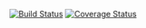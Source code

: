 [![Build Status](https://travis-ci.org/ularanigu/cherrystone.svg?branch=master)](https://travis-ci.org/ularanigu/cherrystone)
[![Coverage Status](https://coveralls.io/repos/github/ularanigu/cherrystone/badge.svg?branch=master)](https://coveralls.io/github/ularanigu/cherrystone?branch=master)
